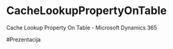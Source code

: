 # CacheLookupPropertyOnTable
Cache Lookup Property On Table - Microsoft Dynamics 365

#Prezentacija
